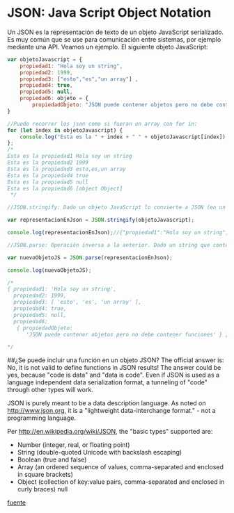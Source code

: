 # JSON: Java Script Object Notation

Un JSON es la representación de texto de un objeto JavaScript serializado. Es muy común que se use para comunicación entre sistemas, por ejemplo mediante una API. Veamos un ejemplo. El siguiente objeto JavaScript:

```jsx
var objetoJavascript = {
	propiedad1: "Hola soy un string",
	propiedad2: 1999,
	propiedad3: ["esto","es","un array"] ,
	propiedad4: true,
	propiedad5: null,
	propiedad6: objeto = {
		propiedadObjeto: "JSON puede contener objetos pero no debe contener funciones"}
}

//Puedo recorrer los json como si fueran un array con for in:
for (let index in objetoJavascript) {
	console.log("Esta es la " + index + " " + objetoJavascript[index])
};
/*
Esta es la propiedad1 Hola soy un string
Esta es la propiedad2 1999
Esta es la propiedad3 esto,es,un array
Esta es la propiedad4 true
Esta es la propiedad5 null
Esta es la propiedad6 [object Object]
 */

//JSON.stringify: Dado un objeto JavaScript lo convierte a JSON (en un string):

var representacionEnJson = JSON.stringify(objetoJavascript);

console.log(representacionEnJson);//{"propiedad1":"Hola soy un string","propiedad2":1999,"propiedad3":["esto","es","un array"],"propiedad4":true,"propiedad5":null,"propiedad6":{"propiedadObjeto":"JSON puede contener objetos pero no debe contener funciones"}}

//JSON.parse: Operación inversa a la anterior. Dado un string que contenga un JSON válido, devuelve el objeto JavaScript correspondiente:

var nuevoObjetoJS = JSON.parse(representacionEnJson);

console.log(nuevoObjetoJS);

/*
{ propiedad1: 'Hola soy un string',
  propiedad2: 1999,
  propiedad3: [ 'esto', 'es', 'un array' ],
  propiedad4: true,
  propiedad5: null,
  propiedad6:
   { propiedadObjeto:
      'JSON puede contener objetos pero no debe contener funciones' } }

*/
```

##¿Se puede incluir una función en un objeto JSON?
The official answer is: No, it is not valid to define functions in JSON results! The answer could be yes, because "code is data" and "data is code". Even if JSON is used as a language independent data serialization format, a tunneling of "code" through other types will work.

JSON is purely meant to be a data description language. As noted on http://www.json.org, it is a "lightweight data-interchange format." - not a programming language.

Per http://en.wikipedia.org/wiki/JSON, the "basic types" supported are:

* Number (integer, real, or floating point)
* String (double-quoted Unicode with backslash escaping)
* Boolean (true and false)
* Array (an ordered sequence of values, comma-separated and enclosed in square brackets)
* Object (collection of key:value pairs, comma-separated and enclosed in curly braces)
null

[fuente](https://stackoverflow.com/questions/2001449/is-it-valid-to-define-functions-in-json-results#:~:text=The%20official%20answer%20is%3A%20No,through%20other%20types%20will%20work.)